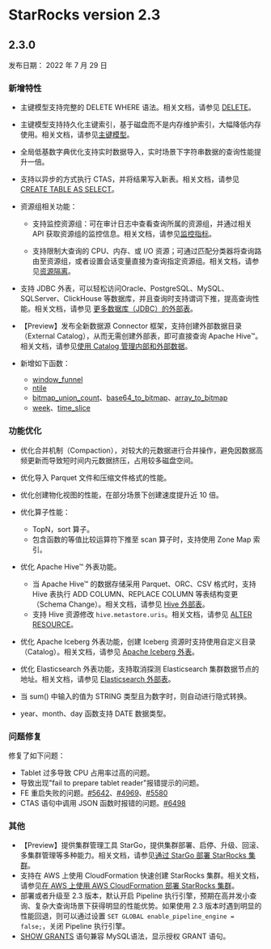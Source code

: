 # StarRocks version 2.3

## 2.3.0

发布日期： 2022 年 7 月 29 日

### 新增特性

- 主键模型支持完整的 DELETE WHERE 语法。相关文档，请参见 [DELETE](../sql-reference/sql-statements/data-manipulation/DELETE.md#delete-与主键模型)。

- 主键模型支持持久化主键索引，基于磁盘而不是内存维护索引，大幅降低内存使用。相关文档，请参见[主键模型](../table_design/Data_model.md#使用说明-3)。

- 全局低基数字典优化支持实时数据导入，实时场景下字符串数据的查询性能提升一倍。

- 支持以异步的方式执行 CTAS，并将结果写入新表。相关文档，请参见 [CREATE TABLE AS SELECT](../sql-reference/sql-statements/data-definition/CREATE%20TABLE%20AS%20SELECT.md)。

- 资源组相关功能：

  - 支持监控资源组：可在审计日志中查看查询所属的资源组，并通过相关 API 获取资源组的监控信息。相关文档，请参见[监控指标](../administration/Monitor_and_Alert.md#监控指标)。

  - 支持限制大查询的 CPU、内存、或 I/O 资源；可通过匹配分类器将查询路由至资源组，或者设置会话变量直接为查询指定资源组。相关文档，请参见[资源隔离](../administration/Resource_Group.md)。

- 支持 JDBC 外表，可以轻松访问Oracle、PostgreSQL、MySQL、SQLServer、ClickHouse 等数据库，并且查询时支持谓词下推，提高查询性能。相关文档，请参见 [更多数据库（JDBC）的外部表](../using_starrocks/External_table.md#更多数据库jdbc的外部表)。

- 【Preview】发布全新数据源 Connector 框架，支持创建外部数据目录（External Catalog），从而无需创建外部表，即可直接查询 Apache Hive™。相关文档，请参见[使用 Catalog 管理内部和外部数据](../using_starrocks/Manage_data.md)。

- 新增如下函数：
  - [window_funnel](../sql-reference/sql-functions/aggregate-functions/window_funnel.md)
  - [ntile](../using_starrocks/Window_function.md)
  - [bitmap_union_count](../sql-reference/sql-functions/bitmap-functions/bitmap_union_count.md)、[base64_to_bitmap](../sql-reference/sql-functions/bitmap-functions/base64_to_bitmap.md)、[array_to_bitmap](../sql-reference/sql-functions/array-functions/array_to_bitmap.md)
  - [week](../sql-reference/sql-functions/date-time-functions/week.md)、[time_slice](../sql-reference/sql-functions/date-time-functions/time_slice.md)

### 功能优化

- 优化合并机制（Compaction），对较大的元数据进行合并操作，避免因数据高频更新而导致短时间内元数据挤压，占用较多磁盘空间。

- 优化导入 Parquet 文件和压缩文件格式的性能。

- 优化创建物化视图的性能，在部分场景下创建速度提升近 10 倍。

- 优化算子性能：
  - TopN，sort 算子。
  - 包含函数的等值比较运算符下推至 scan 算子时，支持使用 Zone Map 索引。

- 优化 Apache Hive™ 外表功能。
  - 当 Apache Hive™ 的数据存储采用 Parquet、ORC、CSV 格式时，支持 Hive 表执行 ADD COLUMN、REPLACE COLUMN 等表结构变更（Schema Change）。相关文档，请参见 [Hive 外部表](../using_starrocks/External_table.md#hive-外表)。
  - 支持 Hive 资源修改 `hive.metastore.uris`。相关文档，请参见 [ALTER RESOURCE](../sql-reference/sql-statements/data-definition/ALTER%20RESOURCE.md)。

- 优化 Apache Iceberg 外表功能，创建 Iceberg 资源时支持使用自定义目录（Catalog）。相关文档，请参见 [Apache Iceberg 外表](../using_starrocks/External_table.md#apache-iceberg-外表)。

- 优化 Elasticsearch 外表功能，支持取消探测 Elasticsearch 集群数据节点的地址。相关文档，请参见 [Elasticsearch 外部表](../using_starrocks/External_table.md#elasticsearch-外部表)。

- 当 sum() 中输入的值为 STRING 类型且为数字时，则自动进行隐式转换。

- year、month、day 函数支持 DATE 数据类型。

### 问题修复

修复了如下问题：

- Tablet 过多导致 CPU 占用率过高的问题。
- 导致出现"fail to prepare tablet reader"报错提示的问题。
- FE 重启失败的问题。[#5642](https://github.com/StarRocks/starrocks/issues/5642 )、[#4969](https://github.com/StarRocks/starrocks/issues/4969 )、[#5580](https://github.com/StarRocks/starrocks/issues/5580)
- CTAS 语句中调用 JSON 函数时报错的问题。[#6498](https://github.com/StarRocks/starrocks/issues/6498)

### 其他

- 【Preview】提供集群管理工具 StarGo，提供集群部署、启停、升级、回滚、多集群管理等多种能力。相关文档，请参见[通过 StarGo 部署 StarRocks 集群](../administration/stargo.md)。
- 支持在 AWS 上使用 CloudFormation 快速创建 StarRocks 集群。相关文档，请参见[在 AWS 上使用 AWS CloudFormation 部署 StarRocks 集群](../administration/AWS_cloudformation.md)。
- 部署或者升级至 2.3 版本，默认开启 Pipeline 执行引擎，预期在高并发小查询、复杂大查询场景下获得明显的性能优势。如果使用 2.3 版本时遇到明显的性能回退，则可以通过设置 `SET GLOBAL enable_pipeline_engine = false;`，关闭 Pipeline 执行引擎。
- [SHOW GRANTS](../sql-reference/sql-statements/account-management/SHOW%20GRANTS.md) 语句兼容 MySQL语法，显示授权 GRANT 语句。
